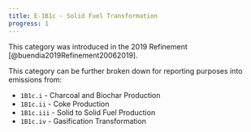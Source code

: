 ```yaml
---
title: E-1B1c - Solid Fuel Transformation
progress: 1
---
```





This category was introduced in the 2019 Refinement [@buendia2019Refinement20062019].

This category can be further broken down for reporting purposes into emissions from:

- `1B1c.i` - Charcoal and Biochar Production
- `1B1c.ii` - Coke Production
- `1B1c.iii` - Solid to Solid Fuel Production
- `1B1c.iv` - Gasification Transformation


